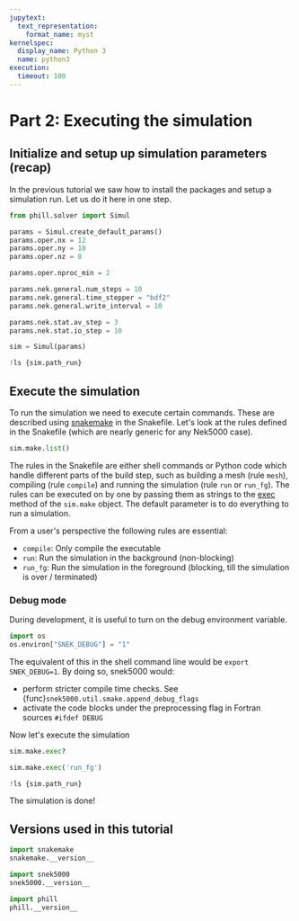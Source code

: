 ```yaml
---
jupytext:
  text_representation:
    format_name: myst
kernelspec:
  display_name: Python 3
  name: python3
execution:
  timeout: 100
---
```


<!-- #region tags=[] -->
# Part 2: Executing the simulation


<!-- #endregion -->

## Initialize and setup up simulation parameters (recap)


In the previous tutorial we saw how to install the packages and setup a simulation run. Let us do it here in one step.

```python
from phill.solver import Simul

params = Simul.create_default_params()
params.oper.nx = 12
params.oper.ny = 10
params.oper.nz = 8

params.oper.nproc_min = 2

params.nek.general.num_steps = 10
params.nek.general.time_stepper = "bdf2"
params.nek.general.write_interval = 10

params.nek.stat.av_step = 3
params.nek.stat.io_step = 10

sim = Simul(params)
```

```python
!ls {sim.path_run}
```

## Execute the simulation

To run the simulation we need to execute certain commands. These are described
using [snakemake](https://snakemake.rtfd.io) in the Snakefile. Let's look at
the rules defined in the Snakefile (which are nearly generic for any Nek5000
case).

```python
sim.make.list()
```

The rules in the Snakefile are either shell commands or Python code which
handle different parts of the build step, such as building a mesh (rule
`mesh`), compiling (rule `compile`) and running the simulation (rule `run` or
`run_fg`). The rules can be executed on by one by passing them as strings to
the [exec](snek5000.make.Make.exec) method of the `sim.make` object. The
default parameter is to do everything to run a simulation.

From a user's perspective the following rules are essential:
- `compile`: Only compile the executable
- `run`: Run the simulation in the background (non-blocking)
- `run_fg`: Run the simulation in the foreground (blocking, till the simulation is over / terminated)

<!-- #region tags=[] -->
### Debug mode

During development, it is useful to turn on the debug environment variable.
<!-- #endregion -->

```python
import os
os.environ["SNEK_DEBUG"] = "1"
```

The equivalent of this in the shell command line would be ``export
SNEK_DEBUG=1``. By doing so, snek5000 would:

- perform stricter compile time checks. See {func}`snek5000.util.smake.append_debug_flags`
- activate the code blocks under the preprocessing flag in Fortran sources `#ifdef DEBUG`



Now let's execute the simulation

```python
sim.make.exec?
```

```python
sim.make.exec('run_fg')
```

```python
!ls {sim.path_run}
```

The simulation is done!

## Versions used in this tutorial

```python
import snakemake
snakemake.__version__
```

```python
import snek5000
snek5000.__version__
```
```python
import phill
phill.__version__
```
